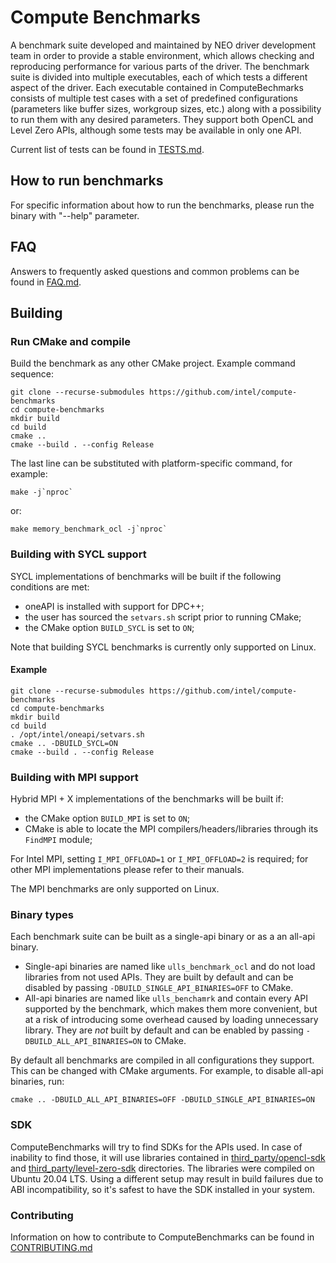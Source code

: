  # Compute Benchmarks
A benchmark suite developed and maintained by NEO driver development team in order to provide a stable environment, which allows checking and reproducing performance for various parts of the driver. The benchmark suite is divided into multiple executables, each of which tests a different aspect of the driver. Each executable contained in ComputeBechmarks consists of multiple test cases with a set of predefined configurations (parameters like buffer sizes, workgroup sizes, etc.) along with a possibility to run them with any desired parameters. They support both OpenCL and Level Zero APIs, although some tests may be available in only one API.

Current list of tests can be found in [TESTS.md](TESTS.md).

## How to run benchmarks
For specific information about how to run the benchmarks, please run the binary with "--help" parameter.

## FAQ
Answers to frequently asked questions and common problems can be found in [FAQ.md](FAQ.md).


## Building


### Run CMake and compile
Build the benchmark as any other CMake project. Example command sequence:
```
git clone --recurse-submodules https://github.com/intel/compute-benchmarks
cd compute-benchmarks
mkdir build
cd build
cmake ..
cmake --build . --config Release
```
The last line can be substituted with platform-specific command, for example:
```
make -j`nproc`
```
or:
```
make memory_benchmark_ocl -j`nproc`
```

### Building with SYCL support

SYCL implementations of benchmarks will be built if the following conditions are met:

* oneAPI is installed with support for DPC++;
* the user has sourced the `setvars.sh` script prior to running CMake;
* the CMake option `BUILD_SYCL` is set to `ON`;

Note that building SYCL benchmarks is currently only supported on Linux.

#### Example

```
git clone --recurse-submodules https://github.com/intel/compute-benchmarks
cd compute-benchmarks
mkdir build
cd build
. /opt/intel/oneapi/setvars.sh
cmake .. -DBUILD_SYCL=ON
cmake --build . --config Release
```

### Building with MPI support

Hybrid MPI + X implementations of the benchmarks will be built if:

* the CMake option `BUILD_MPI` is set to `ON`;
* CMake is able to locate the MPI compilers/headers/libraries through its `FindMPI` module;

For Intel MPI, setting `I_MPI_OFFLOAD=1` or `I_MPI_OFFLOAD=2` is required; for other MPI implementations please refer to their manuals.

The MPI benchmarks are only supported on Linux.

### Binary types
Each benchmark suite can be built as a single-api binary or as a an all-api binary.
- Single-api binaries are named like `ulls_benchmark_ocl` and do not load libraries from not used APIs. They are built by default and can be disabled by passing `-DBUILD_SINGLE_API_BINARIES=OFF` to CMake.
- All-api binaries are named like `ulls_benchamrk` and contain every API supported by the benchmark, which makes them more convenient, but at a risk of introducing some overhead caused by loading unnecessary library. They are *not* built by default and can be enabled by passing `-DBUILD_ALL_API_BINARIES=ON` to CMake.

By default all benchmarks are compiled in all configurations they support. This can be changed with CMake arguments. For example, to disable all-api binaries, run:
```
cmake .. -DBUILD_ALL_API_BINARIES=OFF -DBUILD_SINGLE_API_BINARIES=ON
```

### SDK
ComputeBenchmarks will try to find SDKs for the APIs used. In case of inability to find those, it will use libraries contained in [third_party/opencl-sdk](third_party/opencl-sdk) and [third_party/level-zero-sdk](third_party/level-zero-sdk) directories. The libraries were compiled on Ubuntu 20.04 LTS. Using a different setup may result in build failures due to ABI incompatibility, so it's safest to have the SDK installed in your system.

### Contributing
Information on how to contribute to ComputeBenchmarks can be found in [CONTRIBUTING.md](CONTRIBUTING.md)
